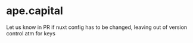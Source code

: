 # ape.capital

Let us know in PR if nuxt config has to be changed, leaving out of version control atm for keys
